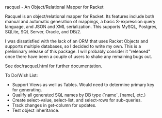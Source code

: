 racquel - An Object/Relational Mapper for Racket


Racquel is an object/relational mapper for Racket. Its features include both manual and automatic generation of 
mappings, a basic S-expression query language, and JSON and XML serialization. This supports MySQL, Postgres, SQLite, SQL Server, 
Oracle, and DB/2.

I was dissatisfied with the lack of an ORM that uses Racket Objects and supports multiple databases, so I
decided to write my own. This is a preliminary release of this package. I will probably consider it "released" once there have 
been a couple of users to shake any remaining bugs out.

See doc/racquel.html for further documentation.


To Do/Wish List:
   * Support Views as well as Tables. Would need to determine primary key for generating.
   * Qualify all generated SQL names by DB type (\`name\`, [name], etc.)
   * Create select-value, select-list, and select-rows for sub-queries.
   * Track changes in get-column for updates.
   * Test object inheritance.
